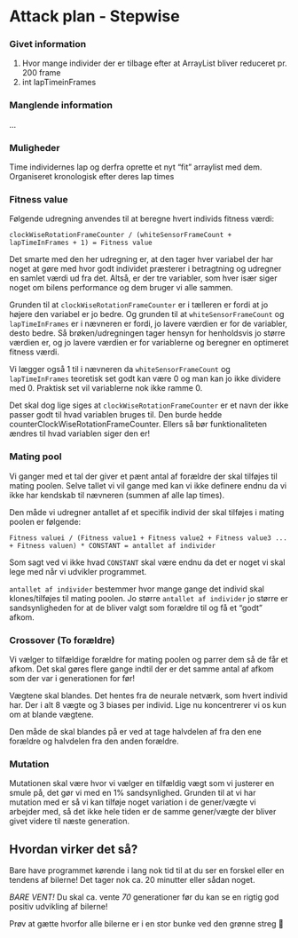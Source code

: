 # Attack plan - Stepwise 
### Givet information
1. Hvor mange individer der er tilbage efter at ArrayList<Car> bliver reduceret pr. 200 frame
2. int lapTimeinFrames


### Manglende information
...


### Muligheder
Time individernes lap og derfra oprette et nyt “fit” arraylist med dem. Organiseret kronologisk efter deres lap times 

### Fitness value

Følgende udregning anvendes til at beregne hvert individs fitness værdi:

`clockWiseRotationFrameCounter / (whiteSensorFrameCount + lapTimeInFrames + 1) = Fitness value`

Det smarte med den her udregning er, at den tager hver variabel der har noget at gøre med hvor godt individet præsterer i betragtning og udregner en samlet værdi ud fra det. Altså, er der tre variabler, som hver især siger noget om bilens performance og dem bruger vi alle sammen.

Grunden til at `clockWiseRotationFrameCounter` er i tælleren er fordi at jo højere den variabel er jo bedre. Og grunden til at `whiteSensorFrameCount` og `lapTimeInFrames` er i nævneren er fordi, jo lavere værdien er for de variabler, desto bedre. Så brøken/udregningen tager hensyn for henholdsvis jo større værdien er, og jo lavere værdien er for variablerne og beregner en optimeret fitness værdi.

Vi lægger også 1 til i nævneren da `whiteSensorFrameCount` og `lapTimeInFrames` teoretisk set godt kan være 0 og man kan jo ikke dividere med 0. Praktisk set vil variablerne nok ikke ramme 0.

Det skal dog lige siges at `clockWiseRotationFrameCounter` er et navn der ikke passer godt til hvad variablen bruges til. Den burde hedde counterClockWiseRotationFrameCounter. Ellers så bør funktionaliteten ændres til hvad variablen siger den er!

### Mating pool
Vi ganger med et tal der giver et pænt antal af forældre der skal tilføjes til mating poolen. Selve tallet vi vil gange med kan vi ikke definere endnu da vi ikke har kendskab til nævneren (summen af alle lap times).

Den måde vi udregner antallet af et specifik individ der skal tilføjes i mating poolen er følgende:

`Fitness valuei / (Fitness value1 + Fitness value2 + Fitness value3 ... + Fitness valuen) * CONSTANT = antallet af individer`

Som sagt ved vi ikke hvad `CONSTANT` skal være endnu da det er noget vi skal lege med når vi udvikler programmet.

`antallet af individer` bestemmer hvor mange gange det individ skal klones/tilføjes til mating poolen. Jo større `antallet af individer` jo større er sandsynligheden for at de bliver valgt som forældre til og få et “godt” afkom.

### Crossover (To forældre)
Vi vælger to tilfældige forældre for mating poolen og parrer dem så de får et afkom. Det skal gøres flere gange indtil der er det samme antal af afkom som der var i generationen for før!

Vægtene skal blandes. Det hentes fra de neurale netværk, som hvert individ har.
Der i alt 8 vægte og 3 biases per individ.
Lige nu koncentrerer vi os kun om at blande vægtene.

Den måde de skal blandes på er ved at tage halvdelen af fra den ene forældre og halvdelen fra den anden forældre.

### Mutation

Mutationen skal være hvor vi vælger en tilfældig vægt som vi justerer en smule på, det gør vi med en 1% sandsynlighed. Grunden til at vi har mutation med er så vi kan tilføje noget variation i de gener/vægte vi arbejder med, så det ikke hele tiden er de samme gener/vægte der bliver givet videre til næste generation.

## Hvordan virker det så?

Bare have programmet kørende i lang nok tid til at du ser en forskel eller en tendens af bilerne! Det tager nok ca. 20 minutter eller sådan noget.

*BARE VENT!*
Du skal ca. vente *70* generationer før du kan se en rigtig god positiv udvikling af bilerne!

Prøv at gætte hvorfor alle bilerne er i en stor bunke ved den grønne streg 🤨
